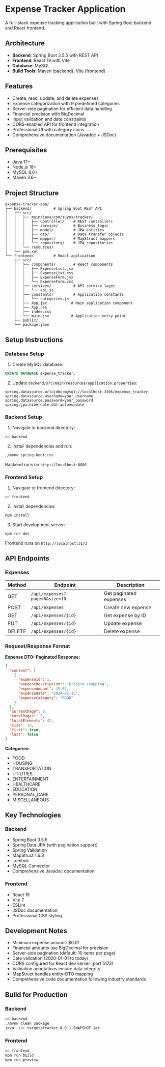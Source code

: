 # Expense Tracker Application

A full-stack expense tracking application built with Spring Boot backend and React frontend.

## Architecture

- **Backend**: Spring Boot 3.5.5 with REST API
- **Frontend**: React 19 with Vite
- **Database**: MySQL
- **Build Tools**: Maven (backend), Vite (frontend)

## Features

- Create, read, update, and delete expenses
- Expense categorization with 9 predefined categories
- Server-side pagination for efficient data handling
- Financial precision with BigDecimal
- Input validation and date constraints
- CORS-enabled API for frontend integration
- Professional UI with category icons
- Comprehensive documentation (Javadoc + JSDoc)

## Prerequisites

- Java 17+
- Node.js 18+
- MySQL 8.0+
- Maven 3.6+

## Project Structure

```
expense-tracker-app/
├── backend/          # Spring Boot REST API
│   ├── src/
│   │   ├── main/java/com/suyos/tracker/
│   │   │   ├── controller/    # REST controllers
│   │   │   ├── service/       # Business logic
│   │   │   ├── model/         # JPA entities
│   │   │   ├── dto/           # Data transfer objects
│   │   │   ├── mapper/        # MapStruct mappers
│   │   │   └── repository/    # JPA repositories
│   │   └── resources/
│   └── pom.xml
└── frontend/         # React application
    ├── src/
    │   ├── components/        # React components
    │   │   ├── ExpenseList.jsx
    │   │   ├── ExpenseList.css
    │   │   ├── ExpenseForm.jsx
    │   │   └── ExpenseForm.css
    │   ├── services/          # API service layer
    │   │   └── api.js
    │   ├── constants/         # Application constants
    │   │   └── categories.js
    │   ├── App.jsx           # Main application component
    │   ├── App.css
    │   ├── index.css
    │   └── main.jsx          # Application entry point
    ├── public/
    └── package.json
```

## Setup Instructions

### Database Setup

1. Create MySQL database:
```sql
CREATE DATABASE expense_tracker;
```

2. Update `backend/src/main/resources/application.properties`:
```properties
spring.datasource.url=jdbc:mysql://localhost:3306/expense_tracker
spring.datasource.username=your_username
spring.datasource.password=your_password
spring.jpa.hibernate.ddl-auto=update
```

### Backend Setup

1. Navigate to backend directory:
```bash
cd backend
```

2. Install dependencies and run:
```bash
./mvnw spring-boot:run
```

Backend runs on `http://localhost:8080`

### Frontend Setup

1. Navigate to frontend directory:
```bash
cd frontend
```

2. Install dependencies:
```bash
npm install
```

3. Start development server:
```bash
npm run dev
```

Frontend runs on `http://localhost:5173`

## API Endpoints

### Expenses

| Method | Endpoint | Description |
|--------|----------|-------------|
| GET | `/api/expenses?page=0&size=10` | Get paginated expenses |
| POST | `/api/expenses` | Create new expense |
| GET | `/api/expenses/{id}` | Get expense by ID |
| PUT | `/api/expenses/{id}` | Update expense |
| DELETE | `/api/expenses/{id}` | Delete expense |

### Request/Response Format

**Expense DTO:**
**Paginated Response:**
```json
{
  "content": [
    {
      "expenseId": 1,
      "expenseDescription": "Grocery shopping",
      "expenseAmount": 45.67,
      "expenseDate": "2024-01-15",
      "expenseCategory": "FOOD"
    }
  ],
  "currentPage": 0,
  "totalPages": 5,
  "totalElements": 42,
  "size": 10,
  "first": true,
  "last": false
}
```

**Categories:**
- FOOD
- HOUSING
- TRANSPORTATION
- UTILITIES
- ENTERTAINMENT
- HEALTHCARE
- EDUCATION
- PERSONAL_CARE
- MISCELLANEOUS

## Key Technologies

### Backend
- Spring Boot 3.5.5
- Spring Data JPA (with pagination support)
- Spring Validation
- MapStruct 1.6.3
- Lombok
- MySQL Connector
- Comprehensive Javadoc documentation

### Frontend
- React 19
- Vite 7
- ESLint
- JSDoc documentation
- Professional CSS styling

## Development Notes

- Minimum expense amount: $0.01
- Financial amounts use BigDecimal for precision
- Server-side pagination (default: 10 items per page)
- Date validation (2020-01-01 to today)
- CORS configured for React dev server (port 5173)
- Validation annotations ensure data integrity
- MapStruct handles entity-DTO mapping
- Comprehensive code documentation following industry standards

## Build for Production

### Backend
```bash
cd backend
./mvnw clean package
java -jar target/tracker-0.0.1-SNAPSHOT.jar
```

### Frontend
```bash
cd frontend
npm run build
npm run preview
```